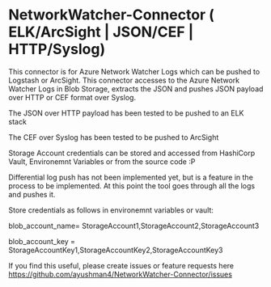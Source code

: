 # NetworkWatcher-Connector ( ELK/ArcSight | JSON/CEF | HTTP/Syslog)

This connector is for Azure Network Watcher Logs which can be pushed to Logstash or ArcSight. This connector accesses to the Azure Network Watcher Logs in Blob Storage, extracts the JSON and pushes JSON payload over HTTP or CEF format over Syslog.

The JSON over HTTP payload has been tested to be pushed to an ELK stack

The CEF over Syslog has been tested to be pushed to ArcSight

Storage Account credentials can be stored and accessed from HashiCorp Vault, Environemnt Variables or from the source code :P

Differential log push has not been implemented yet, but is a feature in the process to be implemented. At this point the tool goes through all the logs and pushes it.

Store credentials as follows in environemnt variables or vault:

blob_account_name= StorageAccount1,StorageAccount2,StorageAccount3

blob_account_key = StorageAccountKey1,StorageAccountKey2,StorageAccountKey3

If you find this useful, please create issues or feature requests here https://github.com/ayushman4/NetworkWatcher-Connector/issues

